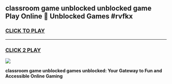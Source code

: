 
## classroom game unblocked unblocked game Play Online 👋 Unblocked Games #rvfkx
<h3>
<a href="https://premium.freeplayer.one?title=classroom_game_unblocked&ref=21F">CLICK TO PLAY</a></h3>
<hr>

<h3>
<a href="https://premium.freeplayer.one?title=classroom_game_unblocked&ref=21F">CLICK 2 PLAY</a>
  
</h3>

<a href="https://premium.freeplayer.one?title=classroom_game_unblocked&ref=21F/"><img src="https://clearcache.store/games.png"></a>


**classroom game unblocked games unblocked: Your Gateway to Fun and Accessible Online Gaming**
